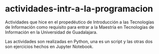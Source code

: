 # actividades-intr-a-la-programacion
Actividades que hice en el propedéutico de Introducción a las Tecnologías de Información como requisito para entrar a la Maestría en Tecnologías de Información en la Universidad de Guadalajara.

Las actividades son realizadas en Python, una es un script y las otras dos son ejercicios hechos en Jupyter Notebook.
